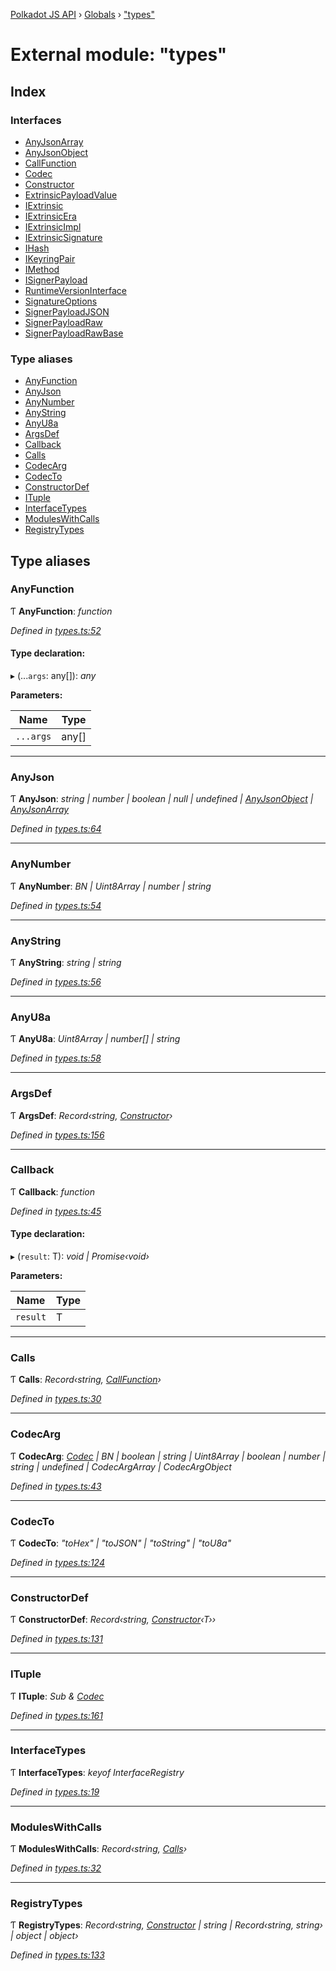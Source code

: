 [Polkadot JS API](../README.md) › [Globals](../globals.md) › ["types"](_types_.md)

# External module: "types"

## Index

### Interfaces

* [AnyJsonArray](../interfaces/_types_.anyjsonarray.md)
* [AnyJsonObject](../interfaces/_types_.anyjsonobject.md)
* [CallFunction](../interfaces/_types_.callfunction.md)
* [Codec](../interfaces/_types_.codec.md)
* [Constructor](../interfaces/_types_.constructor.md)
* [ExtrinsicPayloadValue](../interfaces/_types_.extrinsicpayloadvalue.md)
* [IExtrinsic](../interfaces/_types_.iextrinsic.md)
* [IExtrinsicEra](../interfaces/_types_.iextrinsicera.md)
* [IExtrinsicImpl](../interfaces/_types_.iextrinsicimpl.md)
* [IExtrinsicSignature](../interfaces/_types_.iextrinsicsignature.md)
* [IHash](../interfaces/_types_.ihash.md)
* [IKeyringPair](../interfaces/_types_.ikeyringpair.md)
* [IMethod](../interfaces/_types_.imethod.md)
* [ISignerPayload](../interfaces/_types_.isignerpayload.md)
* [RuntimeVersionInterface](../interfaces/_types_.runtimeversioninterface.md)
* [SignatureOptions](../interfaces/_types_.signatureoptions.md)
* [SignerPayloadJSON](../interfaces/_types_.signerpayloadjson.md)
* [SignerPayloadRaw](../interfaces/_types_.signerpayloadraw.md)
* [SignerPayloadRawBase](../interfaces/_types_.signerpayloadrawbase.md)

### Type aliases

* [AnyFunction](_types_.md#anyfunction)
* [AnyJson](_types_.md#anyjson)
* [AnyNumber](_types_.md#anynumber)
* [AnyString](_types_.md#anystring)
* [AnyU8a](_types_.md#anyu8a)
* [ArgsDef](_types_.md#argsdef)
* [Callback](_types_.md#callback)
* [Calls](_types_.md#calls)
* [CodecArg](_types_.md#codecarg)
* [CodecTo](_types_.md#codecto)
* [ConstructorDef](_types_.md#constructordef)
* [ITuple](_types_.md#ituple)
* [InterfaceTypes](_types_.md#interfacetypes)
* [ModulesWithCalls](_types_.md#moduleswithcalls)
* [RegistryTypes](_types_.md#registrytypes)

## Type aliases

###  AnyFunction

Ƭ **AnyFunction**: *function*

*Defined in [types.ts:52](https://github.com/polkadot-js/api/blob/6b74ea39c2/packages/types/src/types.ts#L52)*

#### Type declaration:

▸ (...`args`: any[]): *any*

**Parameters:**

Name | Type |
------ | ------ |
`...args` | any[] |

___

###  AnyJson

Ƭ **AnyJson**: *string | number | boolean | null | undefined | [AnyJsonObject](../interfaces/_types_.anyjsonobject.md) | [AnyJsonArray](../interfaces/_types_.anyjsonarray.md)*

*Defined in [types.ts:64](https://github.com/polkadot-js/api/blob/6b74ea39c2/packages/types/src/types.ts#L64)*

___

###  AnyNumber

Ƭ **AnyNumber**: *BN | Uint8Array | number | string*

*Defined in [types.ts:54](https://github.com/polkadot-js/api/blob/6b74ea39c2/packages/types/src/types.ts#L54)*

___

###  AnyString

Ƭ **AnyString**: *string | string*

*Defined in [types.ts:56](https://github.com/polkadot-js/api/blob/6b74ea39c2/packages/types/src/types.ts#L56)*

___

###  AnyU8a

Ƭ **AnyU8a**: *Uint8Array | number[] | string*

*Defined in [types.ts:58](https://github.com/polkadot-js/api/blob/6b74ea39c2/packages/types/src/types.ts#L58)*

___

###  ArgsDef

Ƭ **ArgsDef**: *Record‹string, [Constructor](../interfaces/_types_.constructor.md)›*

*Defined in [types.ts:156](https://github.com/polkadot-js/api/blob/6b74ea39c2/packages/types/src/types.ts#L156)*

___

###  Callback

Ƭ **Callback**: *function*

*Defined in [types.ts:45](https://github.com/polkadot-js/api/blob/6b74ea39c2/packages/types/src/types.ts#L45)*

#### Type declaration:

▸ (`result`: T): *void | Promise‹void›*

**Parameters:**

Name | Type |
------ | ------ |
`result` | T |

___

###  Calls

Ƭ **Calls**: *Record‹string, [CallFunction](../interfaces/_types_.callfunction.md)›*

*Defined in [types.ts:30](https://github.com/polkadot-js/api/blob/6b74ea39c2/packages/types/src/types.ts#L30)*

___

###  CodecArg

Ƭ **CodecArg**: *[Codec](../interfaces/_types_.codec.md) | BN | boolean | string | Uint8Array | boolean | number | string | undefined | CodecArgArray | CodecArgObject*

*Defined in [types.ts:43](https://github.com/polkadot-js/api/blob/6b74ea39c2/packages/types/src/types.ts#L43)*

___

###  CodecTo

Ƭ **CodecTo**: *"toHex" | "toJSON" | "toString" | "toU8a"*

*Defined in [types.ts:124](https://github.com/polkadot-js/api/blob/6b74ea39c2/packages/types/src/types.ts#L124)*

___

###  ConstructorDef

Ƭ **ConstructorDef**: *Record‹string, [Constructor](../interfaces/_types_.constructor.md)‹T››*

*Defined in [types.ts:131](https://github.com/polkadot-js/api/blob/6b74ea39c2/packages/types/src/types.ts#L131)*

___

###  ITuple

Ƭ **ITuple**: *Sub & [Codec](../interfaces/_types_.codec.md)*

*Defined in [types.ts:161](https://github.com/polkadot-js/api/blob/6b74ea39c2/packages/types/src/types.ts#L161)*

___

###  InterfaceTypes

Ƭ **InterfaceTypes**: *keyof InterfaceRegistry*

*Defined in [types.ts:19](https://github.com/polkadot-js/api/blob/6b74ea39c2/packages/types/src/types.ts#L19)*

___

###  ModulesWithCalls

Ƭ **ModulesWithCalls**: *Record‹string, [Calls](_types_.md#calls)›*

*Defined in [types.ts:32](https://github.com/polkadot-js/api/blob/6b74ea39c2/packages/types/src/types.ts#L32)*

___

###  RegistryTypes

Ƭ **RegistryTypes**: *Record‹string, [Constructor](../interfaces/_types_.constructor.md) | string | Record‹string, string› | object | object›*

*Defined in [types.ts:133](https://github.com/polkadot-js/api/blob/6b74ea39c2/packages/types/src/types.ts#L133)*
